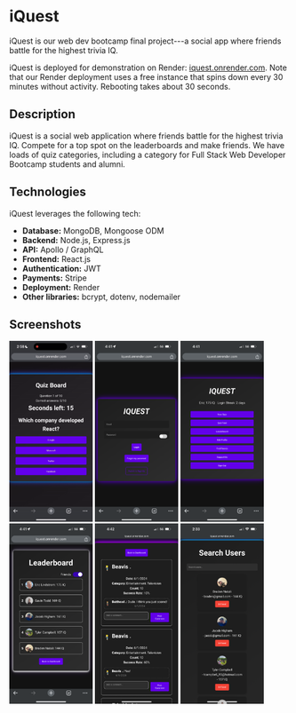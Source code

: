 # iQuest

iQuest is our web dev bootcamp final project---a social app where friends battle for the highest trivia IQ.

iQuest is deployed for demonstration on Render: [iquest.onrender.com](https://iquest.onrender.com). Note that our Render deployment uses a free instance that spins down every 30 minutes without activity. Rebooting takes about 30 seconds.    

## Description

iQuest is a social web application where friends battle for the highest trivia IQ. Compete for a top spot on the leaderboards and make friends. We have loads of quiz categories, including a category for Full Stack Web Developer Bootcamp students and alumni. 

## Technologies

iQuest leverages the following tech:

- **Database:** MongoDB, Mongoose ODM
- **Backend:** Node.js, Express.js
- **API:** Apollo / GraphQL
- **Frontend:** React.js
- **Authentication:** JWT
- **Payments:** Stripe
- **Deployment:** Render
- **Other libraries:** bcrypt, dotenv, nodemailer

## Screenshots

<img src='/screenshots/quiz.gif' width="150px" alt="screenshot"> <img src='/screenshots/IMG_0896.PNG' width="150px" alt="screenshot"> <img src='/screenshots/IMG_0897.PNG' width="150px" alt="screenshot"><br>
<img src='/screenshots/IMG_0898.PNG' width="150px" alt="screenshot"> <img src='/screenshots/IMG_0899.PNG' width="150px" alt="screenshot"> <img src='/screenshots/IMG_0904.PNG' width="150px" alt="screenshot"> 